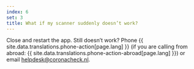 ```yaml
---
index: 6
set: 3
title: What if my scanner suddenly doesn’t work?
---
```

Close and restart the app. Still doesn’t work? Phone {{ site.data.translations.phone-action[page.lang] }} (if you are calling from abroad: {{ site.data.translations.phone-action-abroad[page.lang] }}) or email [helpdesk@coronacheck.nl](mailto:helpdesk@coronacheck.nl).

